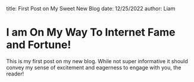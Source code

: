 title: First Post on My Sweet New Blog
date: 12/25/2022
author: Liam

# I am On My Way To Internet Fame and Fortune!

This is my first post on my new blog. While not super informative it
should convey my sense of excitement and eagerness to engage with you,
the reader!